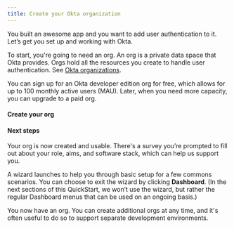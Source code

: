 ```yaml
---
title: Create your Okta organization
---
```


You built an awesome app and you want to add user authentication to it. Let’s get you set up and working with Okta.

To start, you're going to need an org. An org is a private data space that Okta provides. Orgs hold all the resources you create to handle user authentication. See [Okta organizations](/docs/concepts/okta-organizations).

You can sign up for an Okta developer edition org for free, which allows for up to 100 monthly active users (MAU). Later, when you need more capacity, you can upgrade to a paid org.

#### Create your org

<StackSelector snippet="create-org" />

#### Next steps

Your org is now created and usable. There's a survey you’re prompted to fill out about your role, aims, and software stack, which can help us support you.

A wizard launches to help you through basic setup for a few commons scenarios. You can choose to exit the wizard by clicking **Dashboard**. (In the next sections of this QuickStart, we won’t use the wizard, but rather the regular Dashboard menus that can be used on an ongoing basis.)

You now have an org. You can create additional orgs at any time, and it's often useful to do so to support separate development environments.

<NextSectionLink/>

